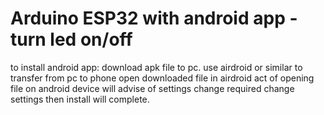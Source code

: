 # Arduino ESP32 with android app - turn led on/off

to install android app: download apk file to pc.
use airdroid or similar to transfer from pc to phone
open downloaded file in airdroid
act of opening file on android device will advise of settings change required
change settings then install will complete.
